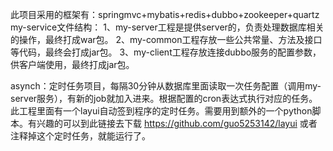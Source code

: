 此项目采用的框架有：springmvc+mybatis+redis+dubbo+zookeeper+quartz
my-service文件结构：
1、my-server工程是提供server的，负责处理数据库相关的操作，最终打成war包。
2、my-common工程存放一些公共常量、方法及接口等代码，最终会打成jar包。
3、my-client工程存放连接dubbo服务的配置参数，供客户端使用，最终打成jar包。

asynch：定时任务项目，每隔30分钟从数据库里面读取一次任务配置（调用my-server服务），有新的job就加入进来。根据配置的cron表达式执行对应的任务。
此工程里面有一个layui自动签到程序的定时任务。需要用到额外的一个python脚本。有兴趣的可以到此链接去下载
https://github.com/guo5253142/layui
或者注释掉这个定时任务，就能运行了。
